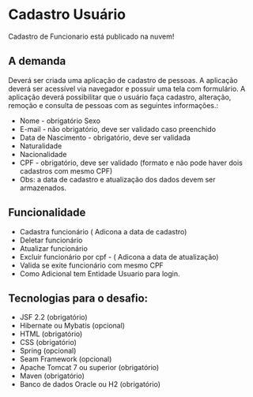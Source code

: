 # Cadastro Usuário
   Cadastro de Funcionario está publicado na nuvem!

## A demanda 
Deverá ser criada uma aplicação de cadastro de pessoas. A aplicação deverá ser
acessível via navegador e possuir uma tela com formulário.
A aplicação deverá possibilitar que o usuário faça cadastro, alteração, remoção e
consulta de pessoas com as seguintes informações.:
* Nome - obrigatório Sexo
* E-mail - não obrigatório, deve ser validado caso preenchido
* Data de Nascimento - obrigatório, deve ser validada
* Naturalidade
* Nacionalidade
* CPF - obrigatório, deve ser validado (formato e não pode haver dois cadastros com mesmo CPF)
* Obs: a data de cadastro e atualização dos dados devem ser armazenados. 

## Funcionalidade
* Cadastra funcionário ( Adicona a data de cadastro)
* Deletar funcionário
* Atualizar funcionário
* Excluir funcionário por cpf - ( Adicona a data de atualização)
* Valida se exite funcionário com mesmo CPF
* Como Adicional tem Entidade Usuario para login.  

## Tecnologias para o desafio:
* JSF 2.2 (obrigatório)
* Hibernate ou Mybatis (opcional)
* HTML (obrigatório)
* CSS (obrigatório)
* Spring (opcional)
* Seam Framework (opcional)
* Apache Tomcat 7 ou superior (obrigatório)
* Maven (obrigatório)
* Banco de dados Oracle ou H2 (obrigatório)


